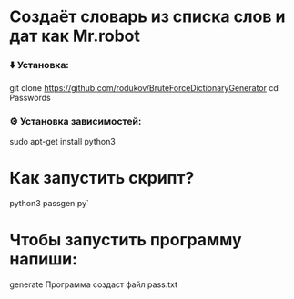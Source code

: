 
# Создаёт словарь из списка слов и дат как Mr.robot

### ⬇️ Установка:

git clone https://github.com/rodukov/BruteForceDictionaryGenerator
cd Passwords

### ⚙️ Установка зависимостей:
sudo apt-get install python3

# Как запустить скрипт?
 python3 passgen.py`
# Чтобы запустить программу напиши:
generate
Программа создаст файл pass.txt

